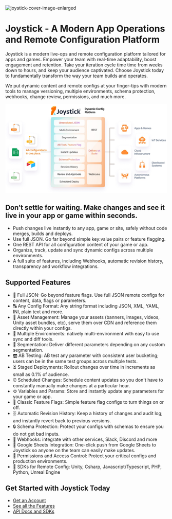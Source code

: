 ![joystick-cover-image-enlarged](https://github.com/getjoystick/.github/assets/127026916/a2bced52-7e61-4ffd-b2b5-2ba1fec8c73b)

# Joystick - A Modern App Operations and Remote Configuration Platform

Joystick is a modern live-ops and remote configuration platform tailored for apps and games. Empower your team with real-time adaptability, boost engagement and retention. Take your iteration cycle time time from weeks down to hours, and keep your audience captivated. Choose Joystick today to fundamentally transform the way your team builds and operates.

We put dynamic content and remote configs at your finger-tips with modern tools to manage versioning, multiple environments, schema protection, webhooks, change review, permissions, and much more.

![Joystick](https://github.com/getjoystick/.github/blob/main/img/joystick-platform.png?raw=true)

## Don’t settle for waiting. Make changes and see it live in your app or game within seconds.

- Push changes live instantly to any app, game or site, safely without code merges, builds and deploys.
- Use full JSON. Go far beyond simple key:value pairs or feature flagging.
- One REST API for all configuration content of your game or app.
- Organize, track, update and sync dynamic configs across multiple environments.
- A full suite of features, including Webhooks, automatic revision history, transparency and workflow integrations.

## Supported Features

- 📝 Full JSON: Go beyond feature flags. Use full JSON remote configs for content, data, flags or parameters.
- 🔠 Any Config Format: Any string format including JSON, XML, YAML, INI, plain text and more.
- 📁 Asset Management: Manage your assets (banners, images, videos, Unity asset bundles, etc), serve them over CDN and reference them directly within your configs.
- 🔀 Multiple Environments: natively multi-environment with easy to use sync and diff tools.
- 🎯 Segmentation: Deliver different parameters depending on any custom segmentation. 
- 🆎 AB Testing: AB test any parameter with consistent user bucketing; users can be in the same test groups across multiple tests.
- ⏳ Staged Deployments: Rollout changes over time in increments as small as 0.1% of audience. 
- ⏰️ Scheduled Changes: Schedule content updates so you don't have to constantly manually make changes at a particular hour.
- ⚙️ Variables and Params: Store and instantly update any parameters for your game or app.
- 🚩 Classic Feature Flags: Simple feature flag configs to turn things on or off.
- 🗄️ Automatic Revision History: Keep a history of changes and audit log; and instantly revert back to previous versions.
- 🔒 Schema Protection: Protect your configs with schemas to ensure you do not get bad inputs.
- 🔗 Webhooks: integrate with other services, Slack, Discord and more
- 🔢 Google Sheets Integration: One-click push from Google Sheets to Joystick so anyone on the team can easily make updates.
- 👥 Permissions and Access Control: Protect your critical configs and production environments. 
- 📱 SDKs for Remote Config: Unity, Csharp, Javascript/Typescript, PHP, Python, Unreal Engine

## Get Started with Joystick Today

- [Get an Account](https://app.getjoystick.com/onboarding)
- [See all the Features](https://www.getjoystick.com/features)
- [API Docs and SDKs](https://docs.getjoystick.com)

